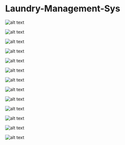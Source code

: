 # Laundry-Management-Sys


![alt text](https://github.com/itsaxat7479/Laundry-Management-Sys/blob/564785a8ae4cd2736050461c4f4cc652899bb533/laundary%20managenet/Screenshot%20(35).png)

![alt text](https://github.com/itsaxat7479/Laundry-Management-Sys/blob/564785a8ae4cd2736050461c4f4cc652899bb533/laundary%20managenet/Screenshot%20(36).png)

![alt text](https://github.com/itsaxat7479/Laundry-Management-Sys/blob/564785a8ae4cd2736050461c4f4cc652899bb533/laundary%20managenet/Screenshot%20(37).png)

![alt text](https://github.com/itsaxat7479/Laundry-Management-Sys/blob/564785a8ae4cd2736050461c4f4cc652899bb533/laundary%20managenet/Screenshot%20(38).png)

![alt text](https://github.com/itsaxat7479/Laundry-Management-Sys/blob/564785a8ae4cd2736050461c4f4cc652899bb533/laundary%20managenet/Screenshot%20(39).png)

![alt text](https://github.com/itsaxat7479/Laundry-Management-Sys/blob/564785a8ae4cd2736050461c4f4cc652899bb533/laundary%20managenet/Screenshot%20(40).png)

![alt text](https://github.com/itsaxat7479/Laundry-Management-Sys/blob/564785a8ae4cd2736050461c4f4cc652899bb533/laundary%20managenet/Screenshot%20(41).png)

![alt text](https://github.com/itsaxat7479/Laundry-Management-Sys/blob/564785a8ae4cd2736050461c4f4cc652899bb533/laundary%20managenet/Screenshot%20(42).png)

![alt text](https://github.com/itsaxat7479/Laundry-Management-Sys/blob/564785a8ae4cd2736050461c4f4cc652899bb533/laundary%20managenet/Screenshot%20(43).png)

![alt text](https://github.com/itsaxat7479/Laundry-Management-Sys/blob/564785a8ae4cd2736050461c4f4cc652899bb533/laundary%20managenet/Screenshot%20(44).png)

![alt text](https://github.com/itsaxat7479/Laundry-Management-Sys/blob/564785a8ae4cd2736050461c4f4cc652899bb533/laundary%20managenet/Screenshot%20(45).png)

![alt text](https://github.com/itsaxat7479/Laundry-Management-Sys/blob/564785a8ae4cd2736050461c4f4cc652899bb533/laundary%20managenet/Screenshot%20(46).png)

![alt text](https://github.com/itsaxat7479/Laundry-Management-Sys/blob/564785a8ae4cd2736050461c4f4cc652899bb533/laundary%20managenet/Screenshot%20(41).png)
